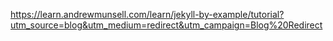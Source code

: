 https://learn.andrewmunsell.com/learn/jekyll-by-example/tutorial?utm_source=blog&utm_medium=redirect&utm_campaign=Blog%20Redirect